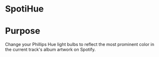 # SpotiHue

# Purpose
Change your Phillips Hue light bulbs to reflect the most prominent color in the current track's album artwork on Spotify. 
